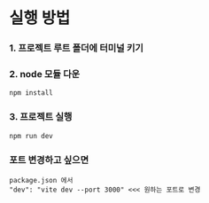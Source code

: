 # 실행 방법

### 1. 프로젝트 루트 폴더에 터미널 키기

### 2. node 모듈 다운
    npm install

### 3. 프로젝트 실행
    npm run dev 


### 포트 변경하고 싶으면
    package.json 에서
    "dev": "vite dev --port 3000" <<< 원하는 포트로 변경
